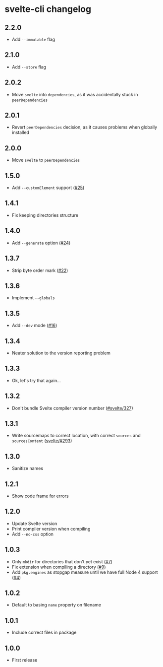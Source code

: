 # svelte-cli changelog

## 2.2.0

* Add `--immutable` flag

## 2.1.0

* Add `--store` flag

## 2.0.2

* Move `svelte` into `dependencies`, as it was accidentally stuck in `peerDependencies`

## 2.0.1

* Revert `peerDependencies` decision, as it causes problems when globally installed

## 2.0.0

* Move `svelte` to `peerDependencies`

## 1.5.0

* Add `--customElement` support ([#25](https://github.com/sveltejs/svelte-cli/pull/25))

## 1.4.1

* Fix keeping directories structure

## 1.4.0

* Add `--generate` option ([#24](https://github.com/sveltejs/svelte-cli/issues/19))

## 1.3.7

* Strip byte order mark ([#22](https://github.com/sveltejs/svelte-cli/issues/22))

## 1.3.6

* Implement `--globals`

## 1.3.5

* Add `--dev` mode ([#16](https://github.com/sveltejs/svelte-cli/issues/16))

## 1.3.4

* Neater solution to the version reporting problem

## 1.3.3

* Ok, let's try that again...

## 1.3.2

* Don't bundle Svelte compiler version number ([#svelte/327](https://github.com/sveltejs/svelte/issues/327))

## 1.3.1

* Write sourcemaps to correct location, with correct `sources` and `sourcesContent` ([svelte/#293](https://github.com/sveltejs/svelte/issues/293))

## 1.3.0

* Sanitize names

## 1.2.1

* Show code frame for errors

## 1.2.0

* Update Svelte version
* Print compiler version when compiling
* Add `--no-css` option

## 1.0.3

* Only `mkdir` for directories that don't yet exist ([#7](https://github.com/sveltejs/svelte-cli/issues/7))
* Fix extension when compiling a directory ([#9](https://github.com/sveltejs/svelte-cli/issues/9))
* Add `pkg.engines` as stopgap measure until we have full Node 4 support ([#4](https://github.com/sveltejs/svelte-cli/issues/4))

## 1.0.2

* Default to basing `name` property on filename

## 1.0.1

* Include correct files in package

## 1.0.0

* First release
